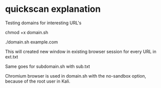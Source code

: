# quickscan explanation

Testing domains for interesting URL's

chmod +x domain.sh

./domain.sh example.com


This will created new window in existing browser session for every URL in ext.txt

Same goes for subdomain.sh with sub.txt

Chromium browser is used in domain.sh with the no-sandbox option, because of the root user in Kali.
